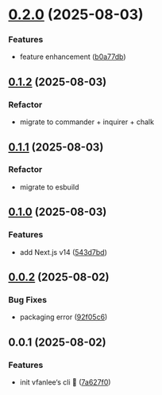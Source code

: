 # [0.2.0](https://github.com/VfanLee/create-vfan/compare/v0.1.2...v0.2.0) (2025-08-03)


### Features

* feature enhancement ([b0a77db](https://github.com/VfanLee/create-vfan/commit/b0a77db777d3bbea5d9376c7d6f949fe9e187466))



## [0.1.2](https://github.com/VfanLee/create-vfan/compare/v0.1.1...v0.1.2) (2025-08-03)


### Refactor

* migrate to commander + inquirer + chalk



## [0.1.1](https://github.com/VfanLee/create-vfan/compare/v0.1.0...v0.1.1) (2025-08-03)


### Refactor

* migrate to esbuild



## [0.1.0](https://github.com/VfanLee/create-vfan/compare/v0.0.2...v0.1.0) (2025-08-03)



### Features

* add Next.js v14 ([543d7bd](https://github.com/VfanLee/create-vfan/commit/543d7bda89a0988e8fa4180bb253d2f788278869))



## [0.0.2](https://github.com/VfanLee/create-vfan/compare/v0.0.1...v0.0.2) (2025-08-02)


### Bug Fixes

* packaging error ([92f05c6](https://github.com/VfanLee/create-vfan/commit/92f05c6b413174e6fae3e2e02388334516889d22))



## 0.0.1 (2025-08-02)


### Features

* init vfanlee‘s cli 🎉 ([7a627f0](https://github.com/VfanLee/create-vfan/commit/7a627f0c74ff18b7a88823997e5cfb232a0efebd))



